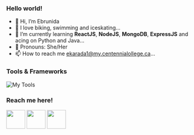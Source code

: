 
### Hello world!

- 👋 Hi, I’m Ebrunida
- 👀 I love biking, swimming and iceskating...
- 🌱 I’m currently learning **ReactJS**, **NodeJS**, **MongoDB**, **ExpressJS** and acing on Python and Java...
- 💞️ Pronouns: She/Her
- 📫 How to reach me ekarada1@my.centennialollege.ca...

<!---
Ebrunida/Ebrunida is a ✨ special ✨ repository because its `README.md` (this file) appears on your GitHub profile.
You can click the Preview link to take a look at your changes.
--->

### Tools & Frameworks

![My Tools](https://skillicons.dev/icons?i=python,html,css,javascript,react,nodejs,expressjs,postman,mongodb,vscode,c#,java,mysql,cpp,git,discord,vscode,unity)

### Reach me here!

<a href = "https://www.linkedin.com/in/ebrunida-karadag-4638691aa/"><img src = "https://cdn-icons-png.flaticon.com/512/174/174857.png" width=50px></a>
<a href = "https://www.instagram.com/ebruniida/"><img src = "https://upload.wikimedia.org/wikipedia/commons/thumb/a/a5/Instagram_icon.png/600px-Instagram_icon.png" width=50px></a>
<a href = "https://github.com/Ebrunida"><img src = "https://cdn.icon-icons.com/icons2/2351/PNG/512/logo_github_icon_143196.png" width=50px></a>
